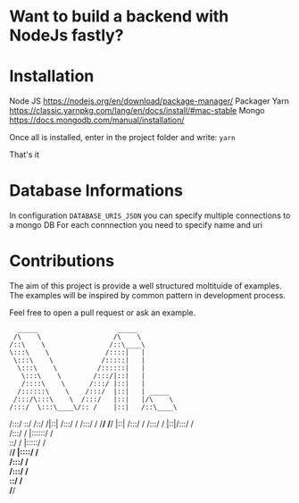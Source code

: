 # Want to build a backend with NodeJs fastly?

# Installation
Node JS https://nodejs.org/en/download/package-manager/
Packager Yarn https://classic.yarnpkg.com/lang/en/docs/install/#mac-stable
Mongo https://docs.mongodb.com/manual/installation/

Once all is installed, enter in the project folder and write:
`yarn`

That's it


# Database Informations

In configuration `DATABASE_URIS_JSON` you can specify multiple connections to a mongo DB
For each connnection you need to specify name and uri

# Contributions 

The aim of this project is provide a well structured moltituide of examples.
The examples will be inspired by common pattern in development process.

Feel free to open a pull request or ask an example.



      _____                    _____          
     /\    \                  /\    \         
    /::\    \                /::\____\        
    \:::\    \              /::::|   |        
     \:::\    \            /:::::|   |        
      \:::\    \          /::::::|   |        
       \:::\    \        /:::/|::|   |        
       /::::\    \      /:::/ |::|   |        
      /::::::\    \    /:::/  |::|   | _____  
     /:::/\:::\    \  /:::/   |::|   |/\    \ 
    /:::/  \:::\____\/:: /    |::|   /::\____\
   /:::/    \::/    /\::/    /|::|  /:::/    /
  /:::/    / \/____/  \/____/ |::| /:::/    / 
 /:::/    /                   |::|/:::/    /  
/:::/    /                    |::::::/    /   
\::/    /                     |:::::/    /    
 \/____/                      |::::/    /     
                              /:::/    /      
                             /:::/    /       
                             \::/    /        
                              \/____/         
                                              
